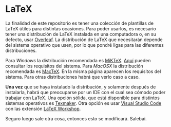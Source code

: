 # LaTeX

La finalidad de este repositorio es tener una colección de plantillas de LaTeX útiles para distintas ocasiones. Para poder usarlos, es necesario tener una distribución de LaTeX instalada en una computadora o, en su defecto, usar [Overleaf](https://www.overleaf.com). La distribución de LaTeX que necesitarán depende del sistema operativo que usen, por lo que pondré ligas para las diferentes distribuciones.

Para _Windows_ la distribución recomendada es [MiKTeX](https://miktex.org/download). [Aquí](https://miktex.org/kb/prerequisites) pueden consultar los requisitos del sistema.
Para _MacOSX_ la distribución recomendada es [MacTeX](https://www.tug.org/mactex/). En la misma página aparecen los requisitos del sistema.
Para otras distribuciones habrá que verlo caso a caso.

**Una vez** que se haya instalado la distribución, y solamente después de instalarla, habrá que preocuparse por un IDE con el cual sea cómodo poder trabajar con LaTeX. Una opción sólida, que está disponible para distintos sistemas operativos es [Texmaker](https://www.xm1math.net/texmaker/). Otra opción es usar [Visual Studio Code](https://code.visualstudio.com/) con las extensión [LaTeX Workshop](https://marketplace.visualstudio.com/items?itemName=James-Yu.latex-workshop).

Seguro luego sale otra cosa, entonces esto se modificará. Salebai.
